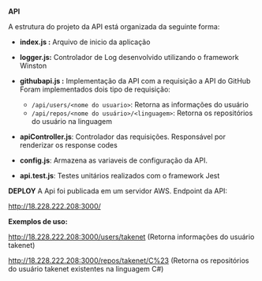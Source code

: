 **API**

A estrutura do projeto da API está organizada da seguinte forma:
- **index.js :** Arquivo de inicio da aplicação 
- **logger.js:** Controlador de Log desenvolvido utilizando o framework Winston 
- **githubapi.js :** Implementação da API com a requisição a API do GitHub
	 Foram implementados dois tipo de requisição:
	 
	 - `/api/users/<nome do usuario>`: 
	 Retorna as informações do usuário
	 - `/api/repos/<nome do usuário>/<linguagem>`:
	 Retorna os repositórios do usuário na linguagem
- **apiController.js**: Controlador das requisições. Responsável por renderizar os response codes
- **config.js**: Armazena as variaveis de configuração da API.
- **api.test.js**: Testes unitários realizados com o framework Jest



**DEPLOY**
A Api foi publicada em um servidor AWS. 
Endpoint da API:

http://18.228.222.208:3000/

**Exemplos de uso:**

http://18.228.222.208:3000/users/takenet
(Retorna informações do usuário takenet)

http://18.228.222.208:3000/repos/takenet/C%23
(Retorna os repositórios do usuário takenet existentes na linguagem C#)

